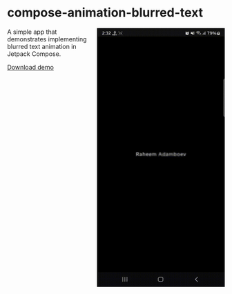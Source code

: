 # compose-animation-blurred-text

<img align="right" width="296" height="600" src="https://github.com/raheemadamboev/compose-animation-blurred-text/blob/main/extra/banner.gif" />

A simple app that demonstrates implementing blurred text animation in Jetpack Compose.

[Download demo](https://github.com/raheemadamboev/compose-animation-blurred-text/blob/main/extra/app-debug.apk)
